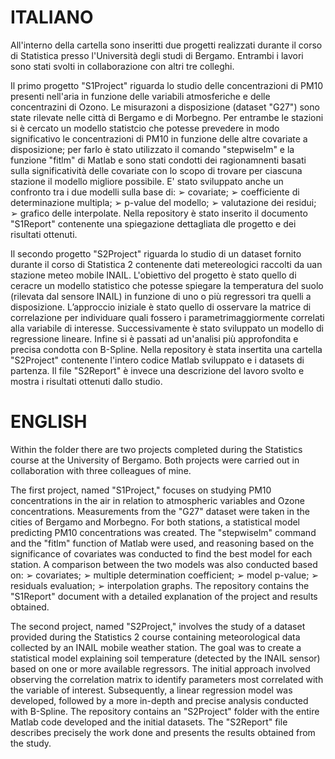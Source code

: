 # ITALIANO
All'interno della cartella sono inseritti due progetti realizzati durante il corso di Statistica presso l'Università degli studi di Bergamo.
Entrambi i lavori sono stati svolti in collaborazione con altri tre colleghi.

Il primo progetto "S1Project" riguarda lo studio delle concentrazioni di PM10 presenti nell'aria in funzione delle variabili atmosferiche e delle concentrazini di Ozono. Le misurazoni a disposizione (dataset "G27") sono state rilevate nelle città di Bergamo e di Morbegno.
Per entrambe le stazioni si è cercato un modello statistcio che potesse prevedere in modo significativo le concentrazioni di PM10 in funzione delle altre covariate a disposizione; per farlo è stato utilizzato il comando "stepwiselm" e la funzione "fitlm" di Matlab e sono stati condotti dei ragionamnenti basati sulla significatività delle covariate con lo scopo di trovare per ciascuna stazione il modello migliore possibile.
E' stato sviluppato anche un confronto tra i due modelli sulla base di: 
➢ covariate;
➢ coefficiente di determinazione multipla;
➢ p-value del modello;
➢ valutazione dei residui;
➢ grafico delle interpolate.
Nella repository è stato inserito il documento "S1Report" contenente una spiegazione dettagliata dle progetto e dei risultati ottenuti.

Il secondo progetto "S2Project" riguarda lo studio di un dataset fornito durante il corso di Statistica 2 contenente dati metereologici raccolti da uan stazione meteo mobile INAIL.
L'obiettivo del progetto è stato quello di ceracre un modello statistico che potesse spiegare la temperatura del suolo (rilevata dal sensore INAIL) in funzione di uno o più regressori tra quelli a disposizione.
L’approccio iniziale è stato quello di osservare la matrice di correlazione per individuare quali fossero i parametrimaggiormente correlati alla  variabile di interesse. Successivamente è stato sviluppato un modello di regressione lineare.
Infine si è passati ad un'analisi più approfondita e precisa condotta con B-Spline.
Nella repository è stata insertita una cartella "S2Project" contenente l'intero codice Matlab sviluppato e i datasets di partenza.
Il file "S2Report" è invece una descrizione del lavoro svolto e mostra i risultati ottenuti dallo studio. 


# ENGLISH 
Within the folder there are two projects completed during the Statistics course at the University of Bergamo. Both projects were carried out in collaboration with three  colleagues of mine.

The first project, named "S1Project," focuses on studying PM10 concentrations in the air in relation to atmospheric variables and Ozone concentrations. 
Measurements from the "G27" dataset were taken in the cities of Bergamo and Morbegno. 
For both stations, a statistical model predicting PM10 concentrations was created. 
The "stepwiselm" command and the "fitlm" function of Matlab were used, and reasoning based on the significance of covariates was conducted to find the best model for each station. 
A comparison between the two models was also conducted based on:
➢ covariates;
➢ multiple determination coefficient;
➢ model p-value;
➢ residuals evaluation;
➢ interpolation graphs. 
The repository contains the "S1Report" document with a detailed explanation of the project and results obtained.

The second project, named "S2Project," involves the study of a dataset provided during the Statistics 2 course containing meteorological data collected by an INAIL mobile weather station. 
The goal was to create a statistical model explaining soil temperature (detected by the INAIL sensor) based on one or more available regressors. 
The initial approach involved observing the correlation matrix to identify parameters most correlated with the variable of interest. 
Subsequently, a linear regression model was developed, followed by a more in-depth and precise analysis conducted with B-Spline. 
The repository contains an "S2Project" folder with the entire Matlab code developed and the initial datasets. 
The "S2Report" file describes precisely the work done and presents the results obtained from the study.